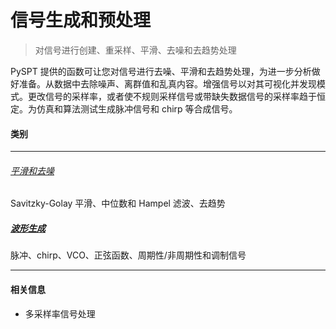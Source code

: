 # 信号生成和预处理
> 对信号进行创建、重采样、平滑、去噪和去趋势处理  

PySPT 提供的函数可让您对信号进行去噪、平滑和去趋势处理，为进一步分析做好准备。从数据中去除噪声、离群值和乱真内容。增强信号以对其可视化并发现模式。更改信号的采样率，或者使不规则采样信号或带缺失数据信号的采样率趋于恒定。为仿真和算法测试生成脉冲信号和 chirp 等合成信号。
#### 类别
***
<!-- - [平滑和去噪](https://github.com/spaitlab/pyspt/blob/5822c454c397d30771f51362d00978960515b804/2-%E4%BF%A1%E5%8F%B7%E7%94%9F%E6%88%90%E5%92%8C%E9%A2%84%E5%A4%84%E7%90%86/2-1-%E5%B9%B3%E6%BB%91%E5%92%8C%E5%8E%BB%E5%99%AA/2-1-%E5%B9%B3%E6%BB%91%E5%92%8C%E5%8E%BB%E5%99%AA.md)   -->
###### [平滑和去噪](/docs/Signal_Processing/2.1%20平滑和去噪.md)  
Savitzky-Golay 平滑、中位数和 Hampel 滤波、去趋势
##### [波形生成](/docs/Signal_Processing/2.2%20波形生成.md)  
脉冲、chirp、VCO、正弦函数、周期性/非周期性和调制信号
***
#### 相关信息
- 多采样率信号处理


